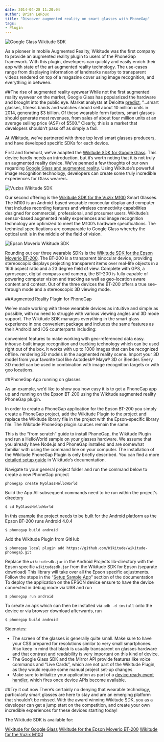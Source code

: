 ```yaml
---
date: 2014-04-28 11:20:04
author: Brian LeRoux
title: "Discover augmented reality on smart glasses with PhoneGap"
tags:
- Plugin
---
```


![Google Glass Wikitude SDK](http://forms.phonegap.com/blog/uploads/2014-04/Google_Glass_Getting_Started.jpg)

As a pioneer in mobile Augmented Reality, Wikitude was the first company to provide an augmented reality plugin to users of the PhoneGap framework. With this plugin, developers can quickly and easily enrich their app with state of the art augmented reality technology.
The use-cases range from displaying information of landmarks nearby to transparent videos rendered on top of a magazine cover using image recognition, and everything in between.

##The rise of augmented reality eyewear
While not the first augmented reality eyewear on the market, Google Glass has popularized the hardware and brought into the public eye. Market analysts at Deloitte [predict](http://www.deloitte.com/assets/Dcom-Iceland/Local%20Assets/Documents/TMT%20Predictions%202014.pdf), “...smart glasses, fitness bands and watches should sell about 10 million units in 2014, generating $3 billion. Of these wearable form factors, smart glasses should generate most revenues, from sales of about four million units at an average selling price (ASP) of $500.” Clearly, this is a market that developers shouldn’t pass off as simply a fad.

At Wikitude, we’ve partnered with three top level smart glasses producers, and have developed specific SDKs for each device.


First and foremost, we’ve adapted the [Wikitude SDK for Google Glass](http://www.wikitude.com/products/eyewear/google-glass-augmented-reality-sdk/).  This device hardly needs an introduction, but it’s worth noting that it is not truly an augmented reality device. We’ve penned a few thoughts of our own regarding [Google Glass and augmented reality](http://www.wikitude.com/wikitude-google-glass/). Using Wikitude’s powerful image recognition technology, developers can create some truly incredible experiences for Glass wearers.

![Vuzixs Wikitude SDK](http://forms.phonegap.com/blog/uploads/2014-04/Vuzix_Getting_started.jpg)

Our second offering is the [Wikitude SDK for the Vuzix M100](http://www.wikitude.com/products/eyewear/vuzix-augmented-reality-sdk/) Smart Glasses.  The M100 is an Android-based wearable monocular display and computer that includes recording features and wireless connectivity capabilities designed for commercial, professional, and prosumer users. Wikitude’s sensor-based augmented reality experiences and image recognition technology are optimized to meet the M100’s hardware specifications. The technical specifications are comparable to Google Glass whereby the optical unit is in the middle of the field of vision.

![Epson Moverio Wikitude SDK](http://forms.phonegap.com/blog/uploads/2014-04/Epson_Getting_Started.jpg)

Rounding out our three wearable SDKs is the [Wikitude SDK for the Epson Moverio BT-200](http://www.wikitude.com/products/eyewear/epson-augmented-reality-sdk/). The BT-200 is a transparent binocular device, providing stereoscopic displays projecting transparent items over real-life objects in a 16:9 aspect ratio and a 23 degree field of view. Complete with GPS, a gyroscope, digital compass and camera, the BT-200 is fully capable of powering computer vision and tracking as well as geo-location aware content and context. Out of the three devices the BT-200 offers a true see-through mode and a stereoscopic 3D viewing mode.

##Augmented Reality Plugin for PhoneGap

We’ve made working with these wearable devices as intuitive and simple as possible, with no need to struggle with various viewing angles and 3D mode support. The Wikitude SDK manages everything in the smart glass experience in one convenient package and includes the same features as their Android and iOS counterparts including:

convenient features to make working with geo-referenced data easy. 
inhouse-built image recognition and tracking technology which can be used right out of the box. It works with up to 1000 images that can be recognized offline. 
rendering 3D models in the augmented reality scene. Import your 3D model from your favorite tool like Autodesk® Maya® 3D or Blender. Every 3D model can be used in combination with image recognition targets or with geo locations. 

##PhoneGap App running on glasses

As an example, we’d like to show you how easy it is to get a PhoneGap app up and running on the Epson BT-200 using the Wikitude augmented reality PhoneGap plugin.

In order to create a PhoneGap application for the Epson BT-200 you simply create a PhoneGap project, add the Wikitude Plugin to the project and replace the Wikitude library file in the project with the Epson-specific library file. The Wikitude PhoneGap plugin sources remain the same.

This is the “from scratch” guide to install PhoneGap, the Wikitude Plugin and run a HelloWorld sample on your glasses hardware. We assume that you already have Node.js and PhoneGap installed and are somewhat familiar with using the command line on your computer. The installation of the Wikitude PhoneGap Plugin is only briefly described. You can find a more [detailed setup guide](http://www.wikitude.com/external/doc/documentation/latest/phonegap/setupguidephonegap.html#setup-guide-phonegap-plugin) in Wikitude’s documentation.


Navigate to your general project folder and run the command below to create a new PhoneGap project

	phonegap create MyGlassHelloWorld

Build the App
All subsequent commands need to be run within the project's directory

    $ cd MyGlassHelloWorld

In this example the project needs to be built for the Android platform as the Epson BT-200 runs Android 4.0.4

    $ phonegap build android
    
Add the Wikitude Plugin from GitHub

    $ phonegap local plugin add https://github.com/Wikitude/wikitude-phonegap.git

Replace the `wikitudesdk.jar` in the Android Projects lib-directory with the Epson specific `wikitudesdk.jar` from the Wikitude SDK for Epson (separate download)  This library will take over all the Epson specific adjustments.
Follow the steps in the “[Setup Sample App](http://www.wikitude.com/external/doc/documentation/latest/phonegap/setupguidephonegap.html#PhoneGapSampleApp)” section of the documentation
To deploy the application on the EPSON device ensure to have the device connected in debug mode via USB and run

    $ phonegap run android

To create an apk which can then be installed via `adb -d install` onto the device or via browser download afterwards, run
   
    $ phonegap build android


Sidenotes: 

- The screen of the glasses is generally quite small. Make sure to have your CSS prepared for resolutions similar to very small smartphones. Also keep in mind that black is usually transparent on glasses hardware and that contrast and readability is very important on this kind of device. 
- The Google Glass SDK and the Mirror API provide features like voice commands and “Live Cards”, which are not part of the Wikitude Plugin, as they would require some manual project set-up changes.
- Make sure to initialize your application as part of a [device ready event handler](http://docs.phonegap.com/en/edge/cordova_events_events.md.html#deviceready), which fires once device APIs become available.


##Try it out now
There’s certainly no denying that wearable technology, particularly smart glasses are here to stay and are an emerging platform that shouldn’t be missed.  With the award winning Wikitude SDK, you as a developer can get a jump start on the competition, and create your own incredible experiences for these devices starting today!

The Wikitude SDK is available for:

[Wikitude for Google Glass](http://www.wikitude.com/products/eyewear/google-glass-augmented-reality-sdk/)
[Wikitude for the Epson Moverio BT-200](http://www.wikitude.com/products/eyewear/epson-augmented-reality-sdk/)
[Wikitude for the Vuzix M100](http://www.wikitude.com/products/eyewear/vuzix-augmented-reality-sdk/)

